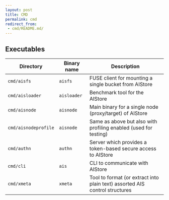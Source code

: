 ```yaml
---
layout: post
title: CMD
permalink: cmd
redirect_from:
 - cmd/README.md/
---
```


## Executables

| Directory | Binary name | Description  |
|---|---|---|
| `cmd/aisfs` | `aisfs` | FUSE client for mounting a single bucket from AIStore |
| `cmd/aisloader` | `aisloader` | Benchmark tool for the AIStore |
| `cmd/aisnode` | `aisnode` | Main binary for a single node (proxy/target) of AIStore |
| `cmd/aisnodeprofile` | `aisnode` | Same as above but also with profiling enabled (used for testing) |
| `cmd/authn` | `authn` | Server which provides a token-based secure access to AIStore | 
| `cmd/cli` | `ais` | CLI to communicate with AIStore | 
| `cmd/xmeta` | `xmeta` | Tool to format (or extract into plain text) assorted AIS control structures | 

